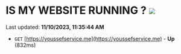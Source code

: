 # IS MY WEBSITE RUNNING ? [![](https://img.shields.io/static/v1?label=Sponsor&message=%E2%9D%A4&logo=GitHub&color=%23fe8e86)](https://github.com/sponsors/<username>)

Last updated: **11/10/2023, 11:35:44 AM**

- `GET` [https://youssefservice.me](https://youssefservice.me) - **Up** (832ms)
